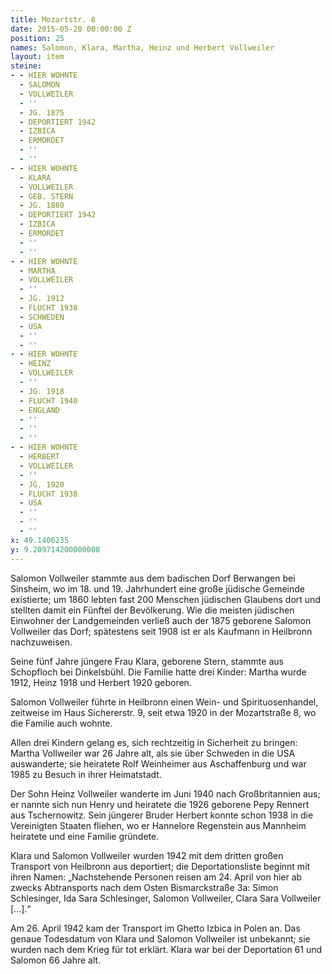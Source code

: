 ```yaml
---
title: Mozartstr. 8
date: 2015-05-20 00:00:00 Z
position: 25
names: Salomon, Klara, Martha, Heinz und Herbert Vollweiler
layout: item
steine:
- - HIER WOHNTE
  - SALOMON
  - VOLLWEILER
  - ''
  - JG. 1875
  - DEPORTIERT 1942
  - IZBICA
  - ERMORDET
  - ''
  - ''
- - HIER WOHNTE
  - KLARA
  - VOLLWEILER
  - GEB. STERN
  - JG. 1880
  - DEPORTIERT 1942
  - IZBICA
  - ERMORDET
  - ''
  - ''
- - HIER WOHNTE
  - MARTHA
  - VOLLWEILER
  - ''
  - JG. 1912
  - FLUCHT 1938
  - SCHWEDEN
  - USA
  - ''
  - ''
- - HIER WOHNTE
  - HEINZ
  - VOLLWEILER
  - ''
  - JG. 1918
  - FLUCHT 1940
  - ENGLAND
  - ''
  - ''
  - ''
- - HIER WOHNTE
  - HERBERT
  - VOLLWEILER
  - ''
  - JG. 1920
  - FLUCHT 1938
  - USA
  - ''
  - ''
  - ''
x: 49.1406235
y: 9.209714200000008
---
```


Salomon Vollweiler stammte aus dem badischen Dorf Berwangen bei Sinsheim, wo im 18. und 19. Jahrhundert eine große jüdische Gemeinde existierte; um 1860 lebten fast 200 Menschen jüdischen Glaubens dort und stellten damit ein Fünftel der Bevölkerung. Wie die meisten jüdischen Einwohner der Landgemeinden verließ auch der 1875 geborene Salomon Vollweiler das Dorf; spätestens seit 1908 ist er als Kaufmann in Heilbronn nachzuweisen.

Seine fünf Jahre jüngere Frau Klara, geborene Stern, stammte aus Schopfloch bei Dinkelsbühl. Die Familie hatte drei Kinder: Martha wurde 1912, Heinz 1918 und Herbert 1920 geboren.

Salomon Vollweiler führte in Heilbronn einen Wein- und Spirituosenhandel, zeitweise im Haus Sichererstr. 9, seit etwa 1920 in der Mozartstraße 8, wo die Familie auch wohnte.

Allen drei Kindern gelang es, sich rechtzeitig in Sicherheit zu bringen: Martha Vollweiler war 26 Jahre alt, als sie über Schweden in die USA auswanderte; sie heiratete Rolf Weinheimer aus Aschaffenburg und war 1985 zu Besuch in ihrer Heimatstadt.

Der Sohn Heinz Vollweiler wanderte im Juni 1940 nach Großbritannien aus; er nannte sich nun Henry und heiratete die 1926 geborene Pepy Rennert aus Tschernowitz. Sein jüngerer Bruder Herbert konnte schon 1938 in die Vereinigten Staaten fliehen, wo er Hannelore Regenstein aus Mannheim heiratete und eine Familie gründete.

Klara und Salomon Vollweiler wurden 1942 mit dem dritten großen Transport von Heilbronn aus deportiert; die Deportationsliste beginnt mit ihren Namen:
„Nachstehende Personen reisen am 24. April von hier ab zwecks Abtransports nach dem Osten Bismarckstraße 3a:
Simon Schlesinger, Ida Sara Schlesinger, Salomon Vollweiler, Clara Sara Vollweiler [...].“

Am 26. April 1942 kam der Transport im Ghetto Izbica in Polen an. Das genaue Todesdatum von Klara und Salomon Vollweiler ist unbekannt; sie wurden nach dem Krieg für tot erklärt. Klara war bei der Deportation 61 und Salomon 66 Jahre alt.